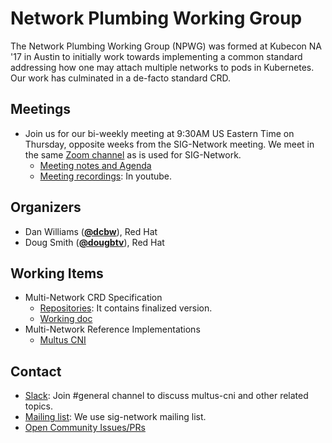 # Network Plumbing Working Group

The Network Plumbing Working Group (NPWG) was formed at Kubecon NA '17 in Austin to initially work towards implementing 
a common standard addressing how one may attach multiple networks to pods in Kubernetes. Our work has culminated in a 
de-facto standard CRD.

## Meetings

* Join us for our bi-weekly meeting at 9:30AM US Eastern Time on Thursday, opposite weeks from the SIG-Network meeting. We
meet in the same [Zoom channel](https://zoom.us/j/361123509) as is used for SIG-Network.
  * [Meeting notes and Agenda](https://docs.google.com/document/d/1oE93V3SgOGWJ4O1zeD1UmpeToa0ZiiO6LqRAmZBPFWM/edit)
  * [Meeting recordings](https://www.youtube.com/results?sp=CAI%253D&search_query=network+plumbing+wg): In youtube.

## Organizers

* Dan Williams (**[@dcbw](https://github.com/dcbw)**), Red Hat
* Doug Smith (**[@dougbtv](https://github.com/dougbtv)**), Red Hat

## Working Items

* Multi-Network CRD Specification
  * [Repositories](https://github.com/k8snetworkplumbingwg/multi-net-spec): It contains finalized version.
  * [Working doc](https://docs.google.com/document/d/2Ny03h6IDVy_e_vmElOqR7UdTPAG_RNydhVE1Kx54kFQ/edit)
* Multi-Network Reference Implementations
  * [Multus CNI](http://multus-cni.io)

## Contact

* [Slack](https://intel-corp.herokuapp.com/): Join #general channel to discuss multus-cni and other related topics.
* [Mailing list](https://groups.google.com/forum/#!forum/network-plumbing-working-group): We use sig-network mailing list.
* [Open Community Issues/PRs](https://github.com/k8snetworkplumbingwg/community/issues)
